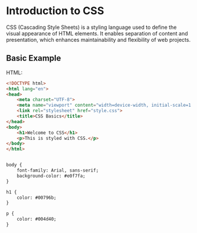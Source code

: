 # Introduction to CSS

CSS (Cascading Style Sheets) is a styling language used to define the visual appearance of HTML elements. It enables separation of content and presentation, which enhances maintainability and flexibility of web projects.

## Basic Example

HTML:
```html
<!DOCTYPE html>
<html lang="en">
<head>
    <meta charset="UTF-8">
    <meta name="viewport" content="width=device-width, initial-scale=1.0">
    <link rel="stylesheet" href="style.css">
    <title>CSS Basics</title>
</head>
<body>
    <h1>Welcome to CSS</h1>
    <p>This is styled with CSS.</p>
</body>
</html>


body {
    font-family: Arial, sans-serif;
    background-color: #e0f7fa;
}

h1 {
    color: #00796b;
}

p {
    color: #004d40;
}



